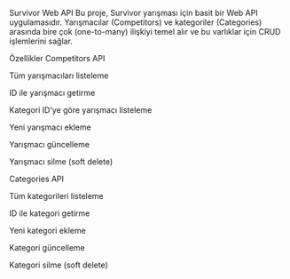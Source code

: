 Survivor Web API
Bu proje, Survivor yarışması için basit bir Web API uygulamasıdır.
Yarışmacılar (Competitors) ve kategoriler (Categories) arasında bire çok (one-to-many) ilişkiyi temel alır ve bu varlıklar için CRUD işlemlerini sağlar.

Özellikler
Competitors API

Tüm yarışmacıları listeleme

ID ile yarışmacı getirme

Kategori ID’ye göre yarışmacı listeleme

Yeni yarışmacı ekleme

Yarışmacı güncelleme

Yarışmacı silme (soft delete)

Categories API

Tüm kategorileri listeleme

ID ile kategori getirme

Yeni kategori ekleme

Kategori güncelleme

Kategori silme (soft delete)
